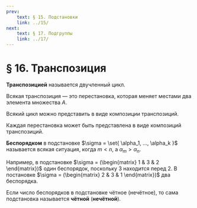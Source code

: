 ```yaml
---
prev:
    text: § 15. Подстановки
    link: ../15/
next:
    text: § 17. Подгруппы
    link: ../17/
---
```


# § 16. Транспозиция

**Транспозицией** называется двучленный цикл.

Всякая транспозиция — это перестановка, которая меняет местами два элемента множества $A$.

Всякий цикл можно представить в виде композиции транспозиций.

Каждая перестановка может быть представлена в виде композиций транспозиций.

**Беспорядком** в подстановке $\sigma = \set{ \alpha_1, ..., \alpha_k }$ называется всякая ситуация, когда $m < n$, а $\alpha_m > \alpha_n$.

Например, в подстановке $\sigma = (\begin{matrix} 1 & 3 & 2 \end{matrix})$ один беспорядок, поскольку 3 находится перед 2. В постановке $\sigma = (\begin{matrix} 2 & 3 & 1 \end{matrix})$ два беспорядка.

Если число беспорядков в подстановке чётное (нечётное), то сама подстановка называется **чётной** (**нечётной**).